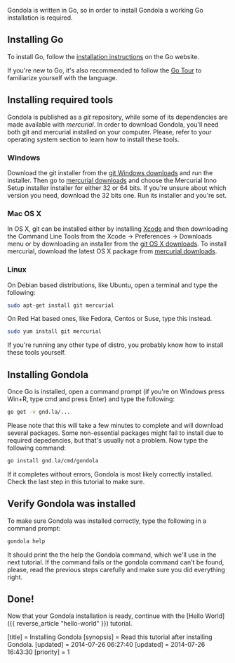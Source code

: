 Gondola is written in Go, so in order to install Gondola
a working Go installation is required.

## Installing Go

To install Go, follow the [installation instructions](http://golang.org/doc/install) 
on the Go website.

If you're new to Go, it's also recommended to follow the
[Go Tour](http://tour.golang.org) to familiarize yourself
with the language.

## Installing required tools

Gondola is published as a *git* repository, while some of
its dependencies are made available with *mercurial*. In
order to download Gondola, you'll need both git and mercurial
installed on your computer. Please, refer to your operating
system section to learn how to install these tools.


### Windows

Download the git installer from the [git Windows downloads](http://git-scm.com/download/win)
and run the installer. Then go to [mercurial downloads](http://mercurial.selenic.com/downloads)
and choose the Mercurial Inno Setup installer installer for either 32 or 64 bits. If you're unsure about
which version you need, download the 32 bits one. Run its installer and you're set.

### Mac OS X

In OS X, git can be installed either by installing [Xcode](https://developer.apple.com/xcode/downloads/) and then
downloading the Command Line Tools from the Xcode -> Preferences -> Downloads menu or by downloading an installer from
the [git OS X downloads](http://git-scm.com/download/mac). To install mercurial, download the latest OS X package
from [mercurial downloads](http://mercurial.selenic.com/downloads).

### Linux

On Debian based distributions, like Ubuntu, open a terminal and type the following:

```sh
sudo apt-get install git mercurial
```

On Red Hat based ones, like Fedora, Centos or Suse, type this instead.

```sh
sudo yum install git mercurial
```

If you're running any other type of distro, you probably know how to install these tools yourself.

## Installing Gondola

Once Go is installed, open a command prompt (if you're on
Windows press Win+R, type cmd and press Enter) and type
the following:

```sh
go get -v gnd.la/...
```

Please note that this will take a few minutes to complete and will download several packages. Some
non-essential packages might fail to install due to required depedencies, but that's usually not
a problem. Now type the following command:

```sh
go install gnd.la/cmd/gondola
```

If it completes without errors, Gondola is most likely correctly installed. Check the last step
in this tutorial to make sure.

## Verify Gondola was installed

To make sure Gondola was installed correctly, type the
following in a command prompt:

```sh
gondola help
```

It should print the the help the Gondola command, which
we'll use in the next tutorial. If the command fails or
the gondola command can't be found, please, read the
previous steps carefully and make sure you did everything
right.

## Done!

Now that your Gondola installation is ready, continue
with the [Hello World]({{ reverse_article "hello-world" }}) tutorial.


[title] = Installing Gondola
[synopsis] = Read this tutorial after installing Gondola.
[updated] = 2014-07-26 06:27:40
[updated] = 2014-07-26 16:43:30
[priority] = 1
